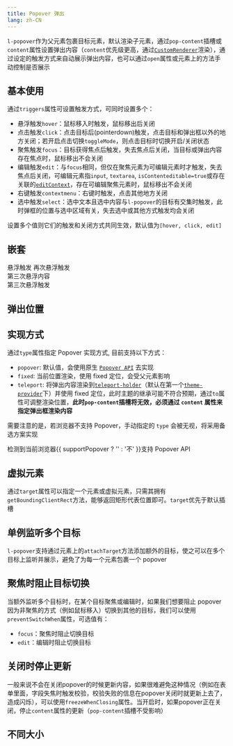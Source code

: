 ```yaml
---
title: Popover 弹出
lang: zh-CN
---
```


`l-popover`作为父元素包裹目标元素，默认渲染子元素，通过`pop-content`插槽或`content`属性设置弹出内容（`content`优先级更高，通过[`CustomRenderer`](/components/custom-renderer/)渲染），通过设定的触发方式来自动展示弹出内容，也可以通过`open`属性或元素上的方法手动控制是否展示

## 基本使用

通过`triggers`属性可设置触发方式，可同时设置多个：

- 悬浮触发`hover`：鼠标移入时触发，鼠标移出后关闭
- 点击触发`click`：点击目标后(pointerdown)触发，点击目标和弹出框以外的地方关闭；若开启点击切换`toggleMode`，则点击目标时切换开启/关闭状态
- 聚焦触发`focus`：目标获得焦点后触发，失去焦点后关闭，当目标或弹出内容存在焦点时，鼠标移出不会关闭
- 编辑触发`edit`：与`focus`相同，但仅在聚焦元素为可编辑元素时才触发，失去焦点后关闭，可编辑元素指`input`, `textarea`, `isContenteditable=true`或存在关联的[`editContext`](https://developer.mozilla.org/en-US/docs/Web/API/HTMLElement/editContext)，存在可编辑聚焦元素时，鼠标移出不会关闭
- 右键触发`contextmenu`：右键时触发，点击其他地方关闭
- 选中触发`select`：选中文本且选中内容与`l-popover`的目标有交集时触发，此时弹框的位置与选中区域有关，失去选中或其他方式触发均会关闭

设置多个值则它们的触发和关闭方式共同生效，默认值为`[hover, click, edit]`

<!-- @Code:basicUsage -->

## 嵌套

<l-popover triggers="hover">
  <l-button>悬浮触发</l-button>
  <l-popover triggers="hover" slot="pop-content">
    <l-button>再次悬浮触发</l-button>
    <l-popover triggers="hover" slot="pop-content">
      <div slot="pop-content">第三次悬浮内容</div>
      <l-button>第三次悬浮触发</l-button>
    </l-popover>
  </l-popover>
</l-popover>

## 弹出位置

<!-- @Code:differentPlacements -->

## 实现方式

通过`type`属性指定 Popover 实现方式, 目前支持以下方式：

- `popover`: 默认值，会使用原生 [`Popover API`](https://developer.mozilla.org/en-US/docs/Web/API/Popover_API) 去实现
- `fixed`: 当前位置渲染，使用 fixed 定位，会受父元素影响
- `teleport`: 将弹出内容渲染到[`teleport-holder`](/components/teleport-holder/)（默认在第一个[`theme-provider`](/components/theme-provider/)下）并使用 fixed 定位，此时主题的继承可能不符合预期，通过`to`属性可调整渲染位置，**此时`pop-content`插槽将无效，必须通过 `content` 属性来指定弹出框渲染内容**

需要注意的是，若浏览器不支持 Popover，手动指定的 `type` 会被无视，将采用备选方案实现

检测到当前浏览器{{ supportPopover ? '' : '不' }}支持 Popover API

<!-- @Code:otherTypes -->

## 虚拟元素

通过`target`属性可以指定一个元素或虚拟元素，只需其拥有`getBoundingClientRect`方法，能够返回矩形代表位置即可。`target`优先于默认插槽

<!-- TODO add selection virtual element case -->
<!-- @Code:virtualElement -->

## 单例监听多个目标

`l-popover`支持通过元素上的`attachTarget`方法添加额外的目标，使之可以在多个目标上监听并展示，避免了为每一个元素包裹一个 popover

<!-- @Code:extraTargets -->

## 聚焦时阻止目标切换

当额外监听多个目标时，在某个目标聚焦或编辑时，如果我们想要阻止 popover 因为非聚焦的方式（例如鼠标移入）切换到其他的目标，我们可以使用`preventSwitchWhen`属性，可选值有：

- `focus`：聚焦时阻止切换目标
- `edit`：编辑时阻止切换目标

<!-- @Code:preventSwitch -->

## 关闭时停止更新

一般来说不会在关闭popover的时候更新内容，如果很难避免这种情况（例如在表单里面，字段失焦时触发校验，校验失败的信息在popover关闭时就更新上去了，造成闪烁），可以使用`freezeWhenClosing`属性。当开启时，如果popover正在关闭，停止`content`属性的更新（`pop-content`插槽不受影响）

<!-- @Code:freezeUpdate -->

## 不同大小

<!-- @Code:differentSizes -->

<script setup>
  import { supportPopover } from '@lun/utils';
</script>

<style>
.popover-virtual::part(pop-content) {
  background-color: transparent;
  z-index: 999;
  pointer-events: none;
}
.code-container .circle {
  width: 100px;
  height: 100px;
  border: solid 4px blue;
  border-radius: 50%;
  translate: 0px -50px;
  animation: 1s virtual-element infinite;
  pointer-events: none;
}
@keyframes virtual-element {
  0% { scale: 1; }
  50% { scale: 1.1; }
}

</style>
